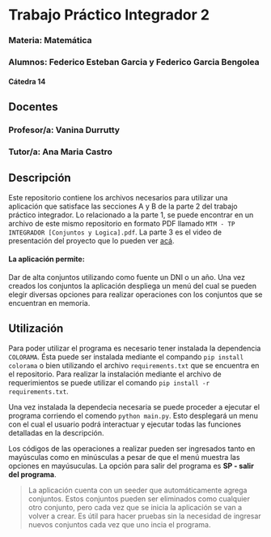 # Trabajo Práctico Integrador 2
### Materia: Matemática
### Alumnos: Federico Esteban Garcia y Federico Garcia Bengolea
#### Cátedra 14

## Docentes
### Profesor/a: Vanina Durrutty
### Tutor/a: Ana Maria Castro

## Descripción
Este repositorio contiene los archivos necesarios para utilizar una aplicación que satisface las secciones A y B de la parte 2  del trabajo práctico integrador.
Lo relacionado a la parte 1, se puede encontrar en un archivo de este mismo repositorio en formato PDF llamado `MTM - TP INTEGRADOR [Conjuntos y Logica].pdf`.
La parte 3 es el video de presentación del proyecto que lo pueden ver [acá]( https://www.example.com).
#### La aplicación permite:
Dar de alta conjuntos utilizando como fuente un DNI o un año. Una vez creados los conjuntos la aplicación despliega un menú del cual se pueden elegir diversas opciones para realizar operaciones con los conjuntos que se encuentran en memoria.

## Utilización
Para poder utilizar el programa es necesario tener instalada la dependencia `COLORAMA`. Ésta puede ser instalada mediante el compando `pip install colorama` o bien utilizando el archivo `requirements.txt` que se encuentra en el repositorio. Para realizar la instalación mediante el archivo de requerimientos se puede utilizar el comando `pip install -r requirements.txt`.

Una vez instalada la dependecia necesaria se puede proceder a ejecutar el programa corriendo el comendo `python main.py`. Esto desplegará un menu con el cual el usuario podrá interactuar y ejecutar todas las funciones detalladas en la descripción.

Los códigos de las operaciones a realizar pueden ser ingresados tanto en mayúsculas como en minúsculas a pesar de que el menú muestra las opciones en mayúsuculas. La opción para salir del programa es **SP - salir del programa**.

>La aplicación cuenta con un seeder que automáticamente agrega conjuntos. Estos conjuntos pueden ser eliminados como cualquier otro conjunto, pero cada vez que se inicia la aplicación se van a volver a crear. Es útil para hacer pruebas sin la necesidad de ingresar nuevos conjuntos cada vez que uno incia el programa.

